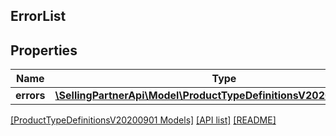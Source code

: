 ## ErrorList

## Properties

Name | Type | Description | Notes
------------ | ------------- | ------------- | -------------
**errors** | [**\SellingPartnerApi\Model\ProductTypeDefinitionsV20200901\Error[]**](Error.md) |  |

[[ProductTypeDefinitionsV20200901 Models]](../) [[API list]](../../Api) [[README]](../../../README.md)
